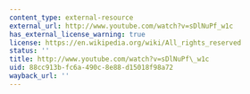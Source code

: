 ```yaml
---
content_type: external-resource
external_url: http://www.youtube.com/watch?v=sDlNuPf_w1c
has_external_license_warning: true
license: https://en.wikipedia.org/wiki/All_rights_reserved
status: ''
title: http://www.youtube.com/watch?v=sDlNuPf\_w1c
uid: 88cc913b-fc6a-490c-8e88-d15018f98a72
wayback_url: ''
---
```

